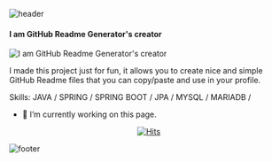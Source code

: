 ![header](https://capsule-render.vercel.app/api?section=header)

#### I am GitHub Readme Generator's creator
![I am GitHub Readme Generator's creator](https://arturssmirnovs.github.io/github-profile-readme-generator/images/banner.png)

I made this project just for fun, it allows you to create nice and simple GitHub Readme files that you can copy/paste and use in your profile.

Skills: JAVA / SPRING / SPRING BOOT / JPA / MYSQL  / MARIADB /

- 🔭 I’m currently working on this page. 





<div align=center>
	
  [![Hits](https://hits.seeyoufarm.com/api/count/incr/badge.svg?url=https%3A%2F%2Fgithub.com%2Fzzsza)](https://hits.seeyoufarm.com) 
	
  </div>

![footer](https://capsule-render.vercel.app/api?section=footer)
